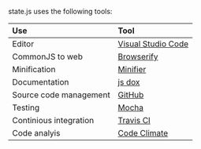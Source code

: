 state.js uses the following tools:

| Use                    | Tool                                                |
|:---------------------- |:--------------------------------------------------- |
| Editor                 | [Visual Studio Code](https://code.visualstudio.com) |
| CommonJS to web        | [Browserify](http://browserify.org)                 |
| Minification           | [Minifier](https://www.npmjs.com/package/minifier)  |
| Documentation          | [js dox](http://jsdox.org)                          |
| Source code management | [GitHub](https://github.com)                        |
| Testing                | [Mocha](http://mochajs.org)                         |
| Continious integration | [Travis CI](https://travis-ci.org)                  |
| Code analyis           | [Code Climate](https://codeclimate.com)             |
